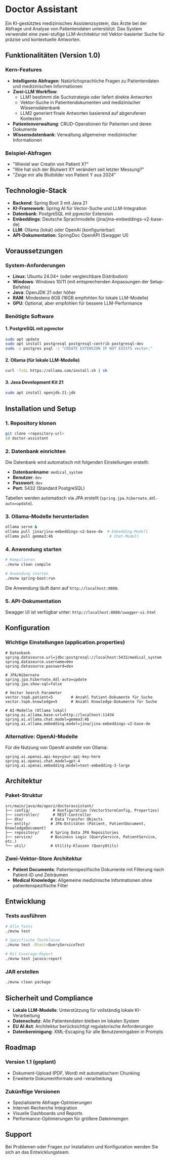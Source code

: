 # Doctor Assistant

Ein KI-gestütztes medizinisches Assistenzsystem, das Ärzte bei der Abfrage und Analyse von Patientendaten unterstützt. Das System verwendet eine zwei-stufige LLM-Architektur mit Vektor-basierter Suche für präzise und kontextuelle Antworten.

## Funktionalitäten (Version 1.0)

### Kern-Features
- **Intelligente Abfragen**: Natürlichsprachliche Fragen zu Patientendaten und medizinischen Informationen
- **Zwei-LLM Workflow**: 
  - LLM1 bestimmt die Suchstrategie oder liefert direkte Antworten
  - Vektor-Suche in Patientendokumenten und medizinischer Wissensdatenbank
  - LLM2 generiert finale Antworten basierend auf abgerufenen Kontexten
- **Patientenverwaltung**: CRUD-Operationen für Patienten und deren Dokumente
- **Wissensdatenbank**: Verwaltung allgemeiner medizinischer Informationen

### Beispiel-Abfragen
- "Wieviel war Creatin von Patient X?"
- "Wie hat sich der Blutwert XY verändert seit letzter Messung?"
- "Zeige mir alle Blutbilder von Patient Y aus 2024"

## Technologie-Stack

- **Backend**: Spring Boot 3 mit Java 21
- **KI-Framework**: Spring AI für Vector-Suche und LLM-Integration
- **Datenbank**: PostgreSQL mit pgvector Extension
- **Embeddings**: Deutsche Sprachmodelle (jina/jina-embeddings-v2-base-de)
- **LLM**: Ollama (lokal) oder OpenAI (konfigurierbar)
- **API-Dokumentation**: SpringDoc OpenAPI (Swagger UI)

## Voraussetzungen

### System-Anforderungen
- **Linux**: Ubuntu 24.04+ (oder vergleichbare Distribution)
- **Windows**: Windows 10/11 (mit entsprechenden Anpassungen der Setup-Befehle)
- **Java**: OpenJDK 21 oder höher
- **RAM**: Mindestens 8GB (16GB empfohlen für lokale LLM-Modelle)
- **GPU**: Optional, aber empfohlen für bessere LLM-Performance

### Benötigte Software

#### 1. PostgreSQL mit pgvector
```bash
sudo apt update
sudo apt install postgresql postgresql-contrib postgresql-dev
sudo -u postgres psql -c "CREATE EXTENSION IF NOT EXISTS vector;"
```

#### 2. Ollama (für lokale LLM-Modelle)
```bash
curl -fsSL https://ollama.com/install.sh | sh
```

#### 3. Java Development Kit 21
```bash
sudo apt install openjdk-21-jdk
```

## Installation und Setup

### 1. Repository klonen
```bash
git clone <repository-url>
cd doctor-assistant
```

### 2. Datenbank einrichten
Die Datenbank wird automatisch mit folgenden Einstellungen erstellt:
- **Datenbankname**: `medical_system`
- **Benutzer**: `dev`
- **Passwort**: `dev`
- **Port**: 5432 (Standard PostgreSQL)

Tabellen werden automatisch via JPA erstellt (`spring.jpa.hibernate.ddl-auto=update`).

### 3. Ollama-Modelle herunterladen
```bash
ollama serve &
ollama pull jina/jina-embeddings-v2-base-de  # Embedding-Modell
ollama pull gemma3:4b                         # Chat-Modell
```

### 4. Anwendung starten
```bash
# Kompilieren
./mvnw clean compile

# Anwendung starten
./mvnw spring-boot:run
```

Die Anwendung läuft dann auf `http://localhost:8080`.

### 5. API-Dokumentation
Swagger UI ist verfügbar unter: `http://localhost:8080/swagger-ui.html`

## Konfiguration

### Wichtige Einstellungen (application.properties)
```properties
# Datenbank
spring.datasource.url=jdbc:postgresql://localhost:5432/medical_system
spring.datasource.username=dev
spring.datasource.password=dev

# JPA/Hibernate
spring.jpa.hibernate.ddl-auto=update
spring.jpa.show-sql=false

# Vector Search Parameter
vector.topk.patient=5        # Anzahl Patient-Dokumente für Suche
vector.topk.knowledge=5      # Anzahl Knowledge-Dokumente für Suche

# AI-Modelle (Ollama lokal)
spring.ai.ollama.base-url=http://localhost:11434
spring.ai.ollama.chat.model=gemma3:4b
spring.ai.ollama.embedding.model=jina/jina-embeddings-v2-base-de
```

### Alternative: OpenAI-Modelle
Für die Nutzung von OpenAI anstelle von Ollama:
```properties
spring.ai.openai.api-key=your-api-key-here
spring.ai.openai.chat.model=gpt-4
spring.ai.openai.embedding.model=text-embedding-3-large
```

## Architektur

### Paket-Struktur
```
src/main/java/de/aporz/doctorassistant/
├── config/          # Konfiguration (VectorStoreConfig, Properties)
├── controller/      # REST-Controller 
├── dto/            # Data Transfer Objects
├── entity/         # JPA-Entitäten (Patient, PatientDocument, KnowledgeDocument)
├── repository/     # Spring Data JPA Repositories
├── service/        # Business Logic (QueryService, PatientService, etc.)
└── util/           # Utility-Klassen (QueryUtils)
```

### Zwei-Vektor-Store Architektur
- **Patient Documents**: Patientenspezifische Dokumente mit Filterung nach Patient-ID und Zeiträumen
- **Medical Knowledge**: Allgemeine medizinische Informationen ohne patientenspezifische Filter

## Entwicklung

### Tests ausführen
```bash
# Alle Tests
./mvnw test

# Spezifische Testklasse
./mvnw test -Dtest=QueryServiceTest

# Mit Coverage-Report
./mvnw test jacoco:report
```

### JAR erstellen
```bash
./mvnw clean package
```

## Sicherheit und Compliance

- **Lokale LLM-Modelle**: Unterstützung für vollständig lokale KI-Verarbeitung
- **Datenschutz**: Alle Patientendaten bleiben im lokalen System
- **EU AI Act**: Architektur berücksichtigt regulatorische Anforderungen
- **Datenbereinigung**: XML-Escaping für alle Benutzereingaben in Prompts

## Roadmap

### Version 1.1 (geplant)
- Dokument-Upload (PDF, Word) mit automatischem Chunking
- Erweiterte Dokumentformate und -verarbeitung

### Zukünftige Versionen
- Spezialisierte Abfrage-Optimierungen
- Internet-Recherche Integration
- Visuelle Dashboards und Reports
- Performance-Optimierungen für größere Datenmengen

## Support

Bei Problemen oder Fragen zur Installation und Konfiguration wenden Sie sich an das Entwicklungsteam.